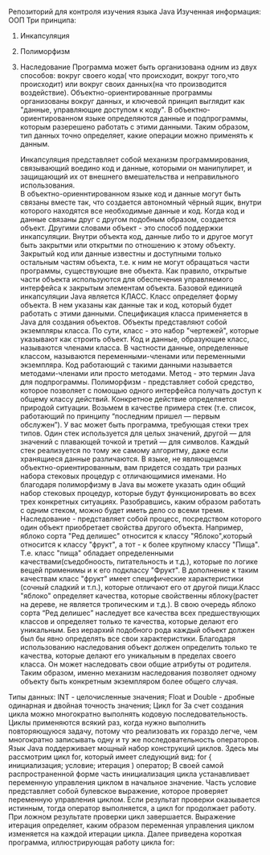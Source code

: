 Репозиторий для контроля изучения языка Java 
Изученная информация:
ООП
Три принципа:
1) Инкапсуляция
2) Полиморфизм
3) Наследование
Программа может быть организована одним из двух способов:
вокруг своего кода( что происходит, вокруг того,что происходит) 
или вокруг своих данных(на что производится воздействие).
Объектно-ориентированные программы организованы вокруг данных, и ключевой принцип выглядит как "данные, управляющие
доступом к коду".
В объектно-ориентированном языке определяются данные и подпрограммы, которым разерешено работать с этими данными.
Таким образом, тип данных точно определяет, какие операции можно применять к данным.

	Инкапсуляция представляет собой механизм программирования, связывающий воедино код и данные, которыми он манипулирет,
и защищающий их от внешнего вмешательства и неправильного использования.  
В объектно-ориеннтированном языке код и данные могут быть связаны вместе так,
что создается автономный чёрный ящик, внутри которого находятся все необходимые данные и код. 
Когда код и данные связаны друг с другом подобным образом, создается объект. 
Другими словами объект - это способ поддержки инкапсуляции.
Внутри объекта код, данные либо то и другое могут быть закрытми или открытми по отношению к этому объекту.
Закрытый код или данные известны и доступными только остальным частям объекта,
т.е. к ним не могут обращаться части программы, существующие вне объекта. 
Как правило, открытые части объекта используются для обеспечения управляемого интерфейса к закрытым элементам объекта.
	Базовой единицей инкапсуляции Java является КЛАСС. Класс определяет форму объекта. В нем указаны как данные так и код,
который будет работать с этими данными. Спецификация класса применяется в Java для создания объектов.
Объекты представляют собой экземпляры класса. По сути, класс - это набор "чертежей", которые указывают как строить объект.
	Код и данные, образующие класс, называются членами класса. В частности данные, определенные классом, называются переменными-членами или
переменными экземпляра. Код работающий с такими данными называется методами-членами или просто методами. Метод - это термин Java для подпрограммы.
	Полиморфизм - представляет собой средство, которое позволяет с помощью одного интерфейса получать доступ к общему классу действий.
Конкретное действие определяется природой ситуации. Возьмем в качестве примера стек (т.е. список, работающий по принципу “последним пришел — первым обслужен”). 
У вас может быть программа, требующая стеки трех типов. Один стек используется для целых значений, другой — для значений с
плавающей точкой и третий — для символов. Каждый стек реализуется по тому же самому алгоритму, даже если хранящиеся данные различаются. 
В языке, не являющемся объектно-ориентированным, вам придется создать три разных набора стековых процедур с отличающимися именами. 
Но благодаря полиморфизму в Java вы можете указать один общий набор стековых процедур, которые будут функционировать во всех трех конкретных ситуациях. 
Разобравшись, каким образом работать с одним стеком, можно будет иметь дело со всеми тремя.
	Наследование - представляет собой процесс, посредством которого один объект приобретает свойства другого объекта. Например, яблоко сорта "Ред делишес" относится к классу
"Яблоко",который относится к классу "фрукт", а тот - к более крупному классу "Пища". Т.е. класс "пища" обладает определенными качествами(съедобноость, питательность и т.д.), 
которые по логике вещей
применимы и к его подклассу "Фрукт". В дополнение к таким качествам класс "фрукт" имеет специфические характеристики (сочный сладкий и т.п.), которые отличают его от другой 
пищи.Класс "яблоко" определяет качества, которые свойственны яблоку(растет на дереве, не является тропическим и т.д.). В свою очередь яблоко сорта “Ред делишес” 
наследует все качества всех предшествующих классов и определяет только те качества, которые делают его уникальным.
Без иерархий подобного рода каждый объект должен был бы явно определять все свои характеристики. Благодаря использованию наследования объект 
должен определить только те качества, которые делают его уникальным в пределах своего класса. Он может наследовать свои общие атрибуты от родителя.
Таким образом, именно механизм наследования позволяет одному объекту быть
конкретным экземпляром более общего случая.

Типы данных:
INT - целочисленные значения;
Float и Double - дробные одинарная и двойная точность значения;
Цикл for
За счет создания цикла можно многократно выполнять кодовую последовательность. Циклы применяются всякий раз, когда нужно выполнить повторяющуюся задачу,
 потому что реализовать их гораздо легче, чем многократно записывать одну и ту же последовательность операторов. 
 Язык Java поддерживает мощный набор конструкций циклов. Здесь мы рассмотрим цикл for, который имеет следующий вид:
for { инициализация; условие; итерация ) оператор;
В своей самой распространенной форме часть инициализация цикла устанавливает переменную управления циклом в начальное значение. Часть
условие представляет собой булевское выражение, которое проверяет переменную управления циклом. Если результат проверки оказывается истинным, тогда
оператор выполняется, а цикл for продолжает работу. При ложном результате
проверки цикл завершается. Выражение итерация определяет, каким образом
переменная управления циклом изменяется на каждой итерации цикла. Далее
приведена короткая программа, иллюстрирующая работу цикла for:
 
